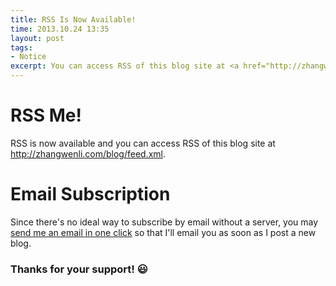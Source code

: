 ```yaml
---
title: RSS Is Now Available!
time: 2013.10.24 13:35
layout: post
tags:
- Notice
excerpt: You can access RSS of this blog site at <a href="http://zhangwenli.com/blog/feed.xml" target="_blank">http://zhangwenli.com/blog/feed.xml</a>. You may also <a href="mailto:OviliaZhang@gmail.com?subject=Blog+Subscription&body=Please+send+me+an+email+when+you+have+new+posts." title="OviliaZhang@gmail.com" target="_blank">send me an email in one click</a> to subscribe.
---
```


# RSS Me!

RSS is now available and you can access RSS of this blog site at <a href="http://zhangwenli.com/blog/feed.xml" target="_blank">http://zhangwenli.com/blog/feed.xml</a>.

# Email Subscription

Since there's no ideal way to subscribe by email without a server, you may <a href="mailto:OviliaZhang@gmail.com?subject=Blog+Subscription&body=Please+send+me+an+email+when+you+have+new+posts." title="OviliaZhang@gmail.com" target="_blank">send me an email in one click</a> so that I'll email you as soon as I post a new blog. 

### Thanks for your support! :smiley:
